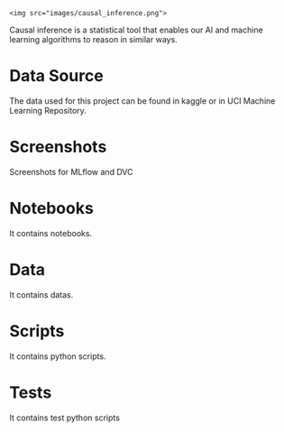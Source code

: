 <p align="center">
    
    <img src="images/causal_inference.png">
</p>

Causal inference is a statistical tool that enables our AI and machine learning algorithms to reason in similar ways.

# Data Source

The data used for this project can be found in kaggle or in UCI Machine Learning Repository.

# Screenshots

Screenshots for MLflow and DVC

# Notebooks

It contains notebooks.

# Data

It contains datas.

# Scripts

It contains python scripts.

# Tests

It contains test python scripts

